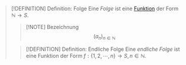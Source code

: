 > [!DEFINITION] Definition: Folge
> Eine *Folge* ist eine [Funktion](../Funktionen/Funktion.md) der Form $\mathbb{N} \to S$.
> > [!NOTE] Bezeichnung
> > $$(a_n)_{n\in\mathbb{N}}$$
> 
> > [!DEFINITION] Definition: Endliche Folge
> > Eine *endliche Folge* ist eine Funktion der Form $f:\{1,2,\cdots,n\} \to S, n \in \mathbb{N}$.